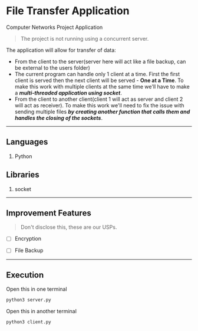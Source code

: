 # File Transfer Application
Computer Networks Project Application

> The project is not running using a concurrent server.

The application will allow for transfer of data:
- From the client to the server(server here will act like a file backup, can be external to the users folder)
- The current program can handle only 1 client at a time. First the first client is served then the next client will be served - **One at a Time**. To make this work with multiple clients at the same time we'll have to make a ***multi-threaded application using socket***.
- From the client to another client(client 1 will act as server and client 2 will act as receiver). To make this work we'll need to fix the issue with sending multiple files ***by creating another function that calls them and handles the closing of the sockets***.


---

## Languages

1. Python

## Libraries

1. socket


---

## Improvement Features

> Don't disclose this, these are our USPs.

- [ ] Encryption
- [ ] File Backup


---

## Execution 

Open this in one terminal
```bash
python3 server.py
```

Open this in another terminal
```bash
python3 client.py
```
